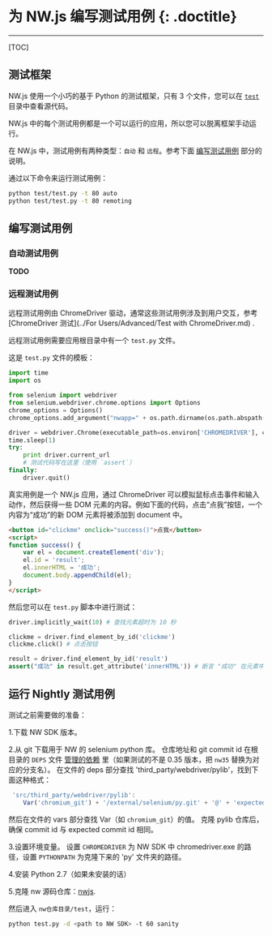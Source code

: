 # 为 NW.js 编写测试用例 {: .doctitle}
---

[TOC]

## 测试框架

NW.js 使用一个小巧的基于 Python 的测试框架，只有 3 个文件，您可以在 [`test`](https://github.com/nwjs/nw.js/tree/nw13/test) 目录中查看源代码。

NW.js 中的每个测试用例都是一个可以运行的应用，所以您可以脱离框架手动运行。

在 NW.js 中，测试用例有两种类型：`自动` 和 `远程`。参考下面 [编写测试用例](#编写测试用例) 部分的说明。

通过以下命令来运行测试用例：

```bash
python test/test.py -t 80 auto
python test/test.py -t 80 remoting
```

## 编写测试用例

### 自动测试用例

**TODO**

### 远程测试用例

远程测试用例由 ChromeDriver 驱动，通常这些测试用例涉及到用户交互，参考[ChromeDriver 测试](../For Users/Advanced/Test with ChromeDriver.md) . 

远程测试用例需要应用根目录中有一个 `test.py` 文件。

这是 `test.py` 文件的模板：

```python
import time
import os

from selenium import webdriver
from selenium.webdriver.chrome.options import Options
chrome_options = Options()
chrome_options.add_argument("nwapp=" + os.path.dirname(os.path.abspath(__file__)))

driver = webdriver.Chrome(executable_path=os.environ['CHROMEDRIVER'], chrome_options=chrome_options)
time.sleep(1)
try:
    print driver.current_url
    # 测试代码写在这里（使用 `assert`）
finally:
    driver.quit()
```

真实用例是一个 NW.js 应用，通过 ChromeDriver 可以模拟鼠标点击事件和输入动作，然后获得一些 DOM 元素的内容。例如下面的代码，点击“点我”按钮，一个内容为“成功”的新 DOM 元素将被添加到 document 中。

```html
<button id="clickme" onclick="success()">点我</button>
<script>
function success() {
    var el = document.createElement('div');
    el.id = 'result';
    el.innerHTML = '成功';
    document.body.appendChild(el);
}
</script>
```

然后您可以在 `test.py` 脚本中进行测试：

```python
driver.implicitly_wait(10) # 查找元素超时为 10 秒

clickme = driver.find_element_by_id('clickme')
clickme.click() # 点击按钮

result = driver.find_element_by_id('result')
assert("成功" in result.get_attribute('innerHTML')) # 断言 "成功" 在元素中
```
## 运行 Nightly 测试用例

测试之前需要做的准备：

1.下载 NW SDK 版本。

2.从 git 下载用于 NW 的 selenium python 库。
仓库地址和 git commit id 在根目录的 `DEPS` 文件 [管理的依赖](https://github.com/nwjs/nw.js/blob/nw35/DEPS) 里（如果测试的不是 0.35 版本，把 `nw35` 替换为对应的分支名）。
在文件的 deps 部分查找 'third_party/webdriver/pylib'，找到下面这种格式：
```js
 'src/third_party/webdriver/pylib':
    Var('chromium_git') + '/external/selenium/py.git' + '@' + 'expected commit id',
``` 
然后在文件的 vars 部分查找 Var（如 `chromium_git`）的值。
克隆 pylib 仓库后，确保 commit id 与 expected commit id 相同。

3.设置环境变量。
设置 `CHROMEDRIVER` 为 NW SDK 中 chromedriver.exe 的路径，设置 `PYTHONPATH` 为克隆下来的 'py' 文件夹的路径。

4.安装 Python 2.7（如果未安装的话）

5.克隆 nw 源码仓库：[nwjs](https://github.com/nwjs/nw.js).

然后进入 `nw仓库目录/test`，运行：
```bash
python test.py -d <path to NW SDK> -t 60 sanity
```
